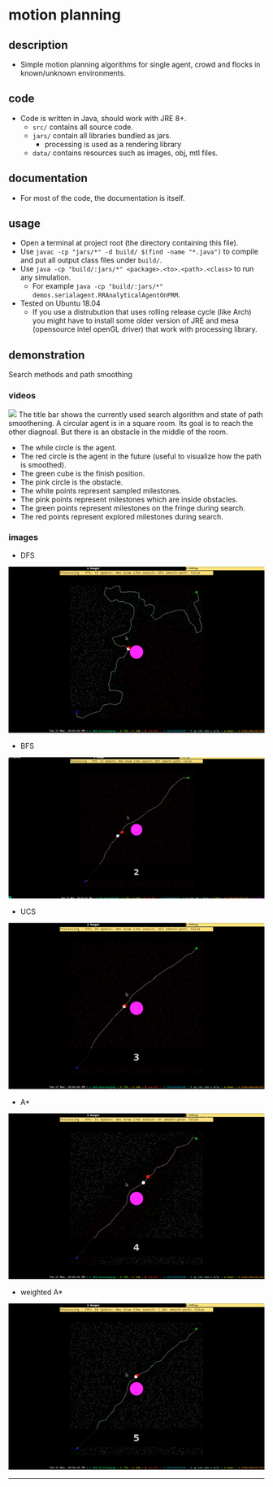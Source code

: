 # motion planning

## description
- Simple motion planning algorithms for single agent, crowd and flocks in known/unknown environments.
## code
- Code is written in Java, should work with JRE 8+.
    - `src/` contains all source code.
    - `jars/` contain all libraries bundled as jars.
        - processing is used as a rendering library
    - `data/` contains resources such as images, obj, mtl files.
## documentation
- For most of the code, the documentation is itself.
## usage
- Open a terminal at project root (the directory containing this file).
- Use `javac -cp "jars/*" -d build/ $(find -name "*.java")` to compile and put all output class files under `build/`.
- Use `java -cp "build/:jars/*" <package>.<to>.<path>.<class>` to run any simulation.
    - For example `java -cp "build/:jars/*" demos.serialagent.RRAnalyticalAgentOnPRM`.
- Tested on Ubuntu 18.04
    - If you use a distrubution that uses rolling release cycle (like Arch) you might have to install some older version of JRE and mesa (opensource intel openGL driver) that work with processing library.
## demonstration
Search methods and path smoothing

### videos
[![](http://img.youtube.com/vi/_ZvYOEbU1mI/0.jpg)](https://www.youtube.com/watch?v=_ZvYOEbU1mI)
The title bar shows the currently used search algorithm and state of path smoothening.
A circular agent is in a square room.
Its goal is to reach the other diagnoal.
But there is an obstacle in the middle of the room.
- The while circle is the agent.
- The red circle is the agent in the future (useful to visualize how the path is smoothed).
- The green cube is the finish position.
- The pink circle is the obstacle.
- The white points represent sampled milestones.
- The pink points represent milestones which are inside obstacles.
- The green points represent milestones on the fringe during search.
- The red points represent explored milestones during search.


### images
- DFS

![](github/dfs.png)

- BFS

![](github/bfs.png)

- UCS

![](github/ucs.png)

- A\*

![](github/astar.png)

- weighted A\*

![](github/weighted_astart.png)

---
